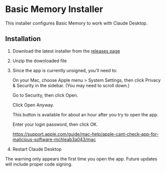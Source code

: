 # Basic Memory Installer

This installer configures Basic Memory to work with Claude Desktop.

## Installation

1. Download the latest installer from the [releases page](https://github.com/basicmachines-co/basic-memory/releases)
2. Unzip the downloaded file
3. Since the app is currently unsigned, you'll need to:

   On your Mac, choose Apple menu  > System Settings, then click Privacy & Security in the sidebar. (You may need to
   scroll down.)

   Go to Security, then click Open.

   Click Open Anyway.

   This button is available for about an hour after you try to open the app.

   Enter your login password, then click OK.

   https://support.apple.com/guide/mac-help/apple-cant-check-app-for-malicious-software-mchleab3a043/mac

5. Restart Claude Desktop

The warning only appears the first time you open the app. Future updates will include proper code signing.

